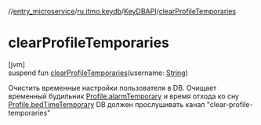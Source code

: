 //[entry_microservice](../../../index.md)/[ru.itmo.keydb](../index.md)/[KeyDBAPI](index.md)/[clearProfileTemporaries](clear-profile-temporaries.md)

# clearProfileTemporaries

[jvm]\
suspend fun [clearProfileTemporaries](clear-profile-temporaries.md)(username: [String](https://kotlinlang.org/api/core/kotlin-stdlib/kotlin/-string/index.html))

Очистить временные настройки пользователя в DB. Очищает временный будильник [Profile.alarmTemporary](../../ru.itmo.model/-profile/alarm-temporary.md) и время отхода ко сну [Profile.bedTimeTemporary](../../ru.itmo.model/-profile/bed-time-temporary.md) DB должен прослушивать канал &quot;clear-profile-temporaries&quot;
